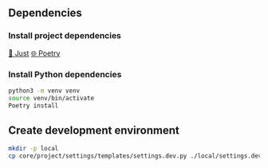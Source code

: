 ## Dependencies

### Install project dependencies
[🤖 Just](https://github.com/casey/just)
[🌐 Poetry](https://python-poetry.org/)

### Install Python dependencies
```bash
python3 -m venv venv
source venv/bin/activate
Poetry install
```

## Create development environment
```bash
mkdir -p local
cp core/project/settings/templates/settings.dev.py ./local/settings.dev.py
```
